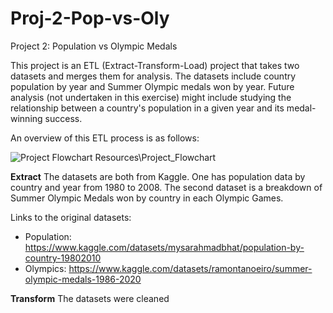 # Proj-2-Pop-vs-Oly
Project 2: Population vs Olympic Medals

This project is an ETL (Extract-Transform-Load) project that takes two datasets and merges them for analysis. The datasets include country population by year and Summer Olympic medals won by year. Future analysis (not undertaken in this exercise) might include studying the relationship between a country's population in a given year and its medal-winning success. 

An overview of this ETL process is as follows:

![Project Flowchart](https://github.com/VTNoble/Proj-2-Pop-vs-Oly/blob/main/Resources/Flowchart.jpg?raw=true)
Resources\Project_Flowchart

<b>Extract</b>
The datasets are both from Kaggle. One has population data by country and year from 1980 to 2008. The second dataset is a breakdown of Summer Olympic Medals won by country in each Olympic Games.

Links to the original datasets:

* Population: https://www.kaggle.com/datasets/mysarahmadbhat/population-by-country-19802010
* Olympics: https://www.kaggle.com/datasets/ramontanoeiro/summer-olympic-medals-1986-2020

<b>Transform</b>
The datasets were cleaned 

